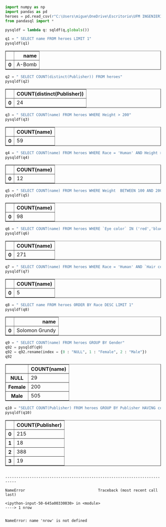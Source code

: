 ```python
import numpy as np
import pandas as pd
heroes = pd.read_csv(r"C:\Users\migue\OneDrive\Escritorio\UFM INGENIERIA\6to Semestre\Data Wrangling\heroes_information.csv")
from pandasql import *
```


```python
pysqldf = lambda q: sqldf(q,globals())
```


```python
q1 = " SELECT name FROM heroes LIMIT 1"
pysqldf(q1)
```




<div>
<style scoped>
    .dataframe tbody tr th:only-of-type {
        vertical-align: middle;
    }

    .dataframe tbody tr th {
        vertical-align: top;
    }

    .dataframe thead th {
        text-align: right;
    }
</style>
<table border="1" class="dataframe">
  <thead>
    <tr style="text-align: right;">
      <th></th>
      <th>name</th>
    </tr>
  </thead>
  <tbody>
    <tr>
      <th>0</th>
      <td>A-Bomb</td>
    </tr>
  </tbody>
</table>
</div>




```python
q2 = " SELECT COUNT(distinct(Publisher)) FROM heroes"
pysqldf(q2)
```




<div>
<style scoped>
    .dataframe tbody tr th:only-of-type {
        vertical-align: middle;
    }

    .dataframe tbody tr th {
        vertical-align: top;
    }

    .dataframe thead th {
        text-align: right;
    }
</style>
<table border="1" class="dataframe">
  <thead>
    <tr style="text-align: right;">
      <th></th>
      <th>COUNT(distinct(Publisher))</th>
    </tr>
  </thead>
  <tbody>
    <tr>
      <th>0</th>
      <td>24</td>
    </tr>
  </tbody>
</table>
</div>




```python
q3 = " SELECT COUNT(name) FROM heroes WHERE Height > 200"
pysqldf(q3)
```




<div>
<style scoped>
    .dataframe tbody tr th:only-of-type {
        vertical-align: middle;
    }

    .dataframe tbody tr th {
        vertical-align: top;
    }

    .dataframe thead th {
        text-align: right;
    }
</style>
<table border="1" class="dataframe">
  <thead>
    <tr style="text-align: right;">
      <th></th>
      <th>COUNT(name)</th>
    </tr>
  </thead>
  <tbody>
    <tr>
      <th>0</th>
      <td>59</td>
    </tr>
  </tbody>
</table>
</div>




```python
q4 = " SELECT COUNT(name) FROM heroes WHERE Race = 'Human' AND Height > 200"
pysqldf(q4)
```




<div>
<style scoped>
    .dataframe tbody tr th:only-of-type {
        vertical-align: middle;
    }

    .dataframe tbody tr th {
        vertical-align: top;
    }

    .dataframe thead th {
        text-align: right;
    }
</style>
<table border="1" class="dataframe">
  <thead>
    <tr style="text-align: right;">
      <th></th>
      <th>COUNT(name)</th>
    </tr>
  </thead>
  <tbody>
    <tr>
      <th>0</th>
      <td>12</td>
    </tr>
  </tbody>
</table>
</div>




```python
q5 = " SELECT COUNT(name) FROM heroes WHERE Weight  BETWEEN 100 AND 200"
pysqldf(q5)
```




<div>
<style scoped>
    .dataframe tbody tr th:only-of-type {
        vertical-align: middle;
    }

    .dataframe tbody tr th {
        vertical-align: top;
    }

    .dataframe thead th {
        text-align: right;
    }
</style>
<table border="1" class="dataframe">
  <thead>
    <tr style="text-align: right;">
      <th></th>
      <th>COUNT(name)</th>
    </tr>
  </thead>
  <tbody>
    <tr>
      <th>0</th>
      <td>98</td>
    </tr>
  </tbody>
</table>
</div>




```python
q6 = " SELECT COUNT(name) FROM heroes WHERE `Eye color` IN ('red','blue')"
pysqldf(q6)
```




<div>
<style scoped>
    .dataframe tbody tr th:only-of-type {
        vertical-align: middle;
    }

    .dataframe tbody tr th {
        vertical-align: top;
    }

    .dataframe thead th {
        text-align: right;
    }
</style>
<table border="1" class="dataframe">
  <thead>
    <tr style="text-align: right;">
      <th></th>
      <th>COUNT(name)</th>
    </tr>
  </thead>
  <tbody>
    <tr>
      <th>0</th>
      <td>271</td>
    </tr>
  </tbody>
</table>
</div>




```python
q7 = " SELECT COUNT(name) FROM heroes WHERE Race = 'Human' AND `Hair color` = 'Green' OR Race = 'Mutant' AND `Hair color` = 'Green' OR Race = 'Vampire' AND `Hair color` = 'Black'"
pysqldf(q7)
```




<div>
<style scoped>
    .dataframe tbody tr th:only-of-type {
        vertical-align: middle;
    }

    .dataframe tbody tr th {
        vertical-align: top;
    }

    .dataframe thead th {
        text-align: right;
    }
</style>
<table border="1" class="dataframe">
  <thead>
    <tr style="text-align: right;">
      <th></th>
      <th>COUNT(name)</th>
    </tr>
  </thead>
  <tbody>
    <tr>
      <th>0</th>
      <td>5</td>
    </tr>
  </tbody>
</table>
</div>




```python
q8 = " SELECT name FROM heroes ORDER BY Race DESC LIMIT 1"
pysqldf(q8)
```




<div>
<style scoped>
    .dataframe tbody tr th:only-of-type {
        vertical-align: middle;
    }

    .dataframe tbody tr th {
        vertical-align: top;
    }

    .dataframe thead th {
        text-align: right;
    }
</style>
<table border="1" class="dataframe">
  <thead>
    <tr style="text-align: right;">
      <th></th>
      <th>name</th>
    </tr>
  </thead>
  <tbody>
    <tr>
      <th>0</th>
      <td>Solomon Grundy</td>
    </tr>
  </tbody>
</table>
</div>




```python
q9 = " SELECT COUNT(name) FROM heroes GROUP BY Gender"
q92 = pysqldf(q9)
q92 = q92.rename(index = {0 : "NULL", 1 : "Female", 2 : "Male"})
q92
```




<div>
<style scoped>
    .dataframe tbody tr th:only-of-type {
        vertical-align: middle;
    }

    .dataframe tbody tr th {
        vertical-align: top;
    }

    .dataframe thead th {
        text-align: right;
    }
</style>
<table border="1" class="dataframe">
  <thead>
    <tr style="text-align: right;">
      <th></th>
      <th>COUNT(name)</th>
    </tr>
  </thead>
  <tbody>
    <tr>
      <th>NULL</th>
      <td>29</td>
    </tr>
    <tr>
      <th>Female</th>
      <td>200</td>
    </tr>
    <tr>
      <th>Male</th>
      <td>505</td>
    </tr>
  </tbody>
</table>
</div>




```python
q10 = "SELECT COUNT(Publisher) FROM heroes GROUP BY Publisher HAVING count(name) > 15"
pysqldf(q10)
```




<div>
<style scoped>
    .dataframe tbody tr th:only-of-type {
        vertical-align: middle;
    }

    .dataframe tbody tr th {
        vertical-align: top;
    }

    .dataframe thead th {
        text-align: right;
    }
</style>
<table border="1" class="dataframe">
  <thead>
    <tr style="text-align: right;">
      <th></th>
      <th>COUNT(Publisher)</th>
    </tr>
  </thead>
  <tbody>
    <tr>
      <th>0</th>
      <td>215</td>
    </tr>
    <tr>
      <th>1</th>
      <td>18</td>
    </tr>
    <tr>
      <th>2</th>
      <td>388</td>
    </tr>
    <tr>
      <th>3</th>
      <td>19</td>
    </tr>
  </tbody>
</table>
</div>




```python

```


    ---------------------------------------------------------------------------

    NameError                                 Traceback (most recent call last)

    <ipython-input-50-645a00330030> in <module>
    ----> 1 nrow
    

    NameError: name 'nrow' is not defined



```python

```
